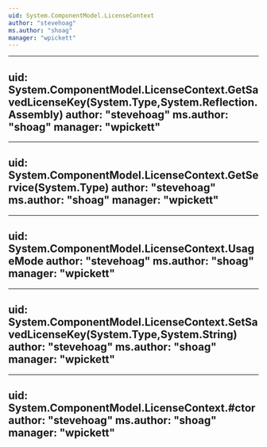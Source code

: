```yaml
---
uid: System.ComponentModel.LicenseContext
author: "stevehoag"
ms.author: "shoag"
manager: "wpickett"
---
```


---
uid: System.ComponentModel.LicenseContext.GetSavedLicenseKey(System.Type,System.Reflection.Assembly)
author: "stevehoag"
ms.author: "shoag"
manager: "wpickett"
---

---
uid: System.ComponentModel.LicenseContext.GetService(System.Type)
author: "stevehoag"
ms.author: "shoag"
manager: "wpickett"
---

---
uid: System.ComponentModel.LicenseContext.UsageMode
author: "stevehoag"
ms.author: "shoag"
manager: "wpickett"
---

---
uid: System.ComponentModel.LicenseContext.SetSavedLicenseKey(System.Type,System.String)
author: "stevehoag"
ms.author: "shoag"
manager: "wpickett"
---

---
uid: System.ComponentModel.LicenseContext.#ctor
author: "stevehoag"
ms.author: "shoag"
manager: "wpickett"
---

